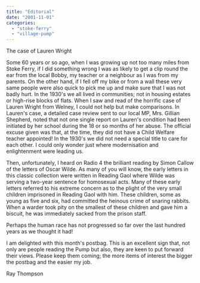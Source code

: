 ```yaml
---
title: "Editorial"
date: "2001-11-01"
categories: 
  - "stoke-ferry"
  - "village-pump"
---
```


The case of Lauren Wright

Some 60 years or so ago, when I was growing up not too many miles from Stoke Ferry, if I did something wrong I was as likely to get a clip round the ear from the local Bobby, my teacher or a neighbour as I was from my parents. On the other hand, if I fell off my bike or from a wall these very same people were also quick to pick me up and make sure that I was not badly hurt. In the 1930's we all lived in communities; not in housing estates or high-rise blocks of flats. When I saw and read of the horrific case of Lauren Wright from Welney, I could not help but make comparisons. In Lauren's case, a detailed case review sent to our local MP, Mrs. Gillian Shepherd, noted that not one single report on Lauren's condition had been initiated by her school during the 18 or so months of her abuse. The official excuse given was that, at the time, they did not have a Child Welfare teacher appointed! In the 1930's we did not need a special title to care for each other. I could only wonder just where modernisation and enlightenment were leading us.

Then, unfortunately, I heard on Radio 4 the brilliant reading by Simon Callow of the letters of Oscar Wilde. As many of you will know, the early letters in this classic collection were written in Reading Gaol where Wilde was serving a two-year sentence for homosexual acts. Many of these early letters referred to his extreme concern as to the plight of the very small children imprisoned in Reading Gaol with him. These children, some as young as five and six, had committed the heinous crime of snaring rabbits. When a warder took pity on the smallest of these children and gave him a biscuit, he was immediately sacked from the prison staff.

Perhaps the human race has not progressed so far over the last hundred years as we thought it had!

I am delighted with this month's postbag. This is an excellent sign that, not only are people reading the Pump but also, they are keen to put forward their views. Please keep them coming; the more items of interest the bigger the postbag and the easier my job.

Ray Thompson
